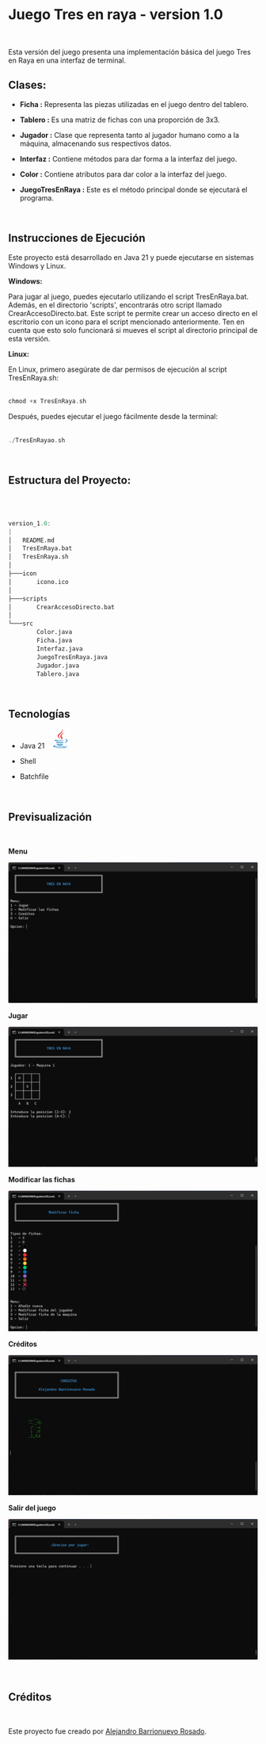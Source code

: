 # Juego Tres en raya  -  version 1.0

<br>

Esta versión del juego presenta una implementación básica del juego Tres en Raya en una interfaz de terminal.

## Clases:

- **Ficha :**  Representa las piezas utilizadas en el juego dentro del tablero.

- **Tablero :** Es una matriz de fichas con una proporción de 3x3.

- **Jugador :** Clase que representa tanto al jugador humano como a la máquina, almacenando sus respectivos datos.

- **Interfaz :** Contiene métodos para dar forma a la interfaz del juego.

- **Color :** Contiene atributos para dar color a la interfaz del juego.

- **JuegoTresEnRaya :** Este es el método principal donde se ejecutará el programa.

<br>

## Instrucciones de Ejecución

Este proyecto está desarrollado en Java 21 y puede ejecutarse en sistemas Windows y Linux.

**Windows:**

Para jugar al juego, puedes ejecutarlo utilizando el script TresEnRaya.bat. Además, en el directorio 'scripts', encontrarás otro script llamado CrearAccesoDirecto.bat. Este script te permite crear un acceso directo en el escritorio con un icono para el script mencionado anteriormente. Ten en cuenta que esto solo funcionará si mueves el script al directorio principal de esta versión.

**Linux:**

En Linux, primero asegúrate de dar permisos de ejecución al script TresEnRaya.sh:

```c

chmod +x TresEnRaya.sh

```

Después, puedes ejecutar el juego fácilmente desde la terminal:

```c

./TresEnRayao.sh

```

<br>

## Estructura del Proyecto:

<br>

```d

version_1.0:
|
│   README.md
│   TresEnRaya.bat
│   TresEnRaya.sh
│
├───icon
│       icono.ico
│
├───scripts
│       CrearAccesoDirecto.bat
│
└───src
        Color.java
        Ficha.java
        Interfaz.java
        JuegoTresEnRaya.java
        Jugador.java
        Tablero.java

```

<br>

## Tecnologías

- Java 21 &nbsp; <a href="https://www.java.com" target="_blank" rel="noreferrer"> <img src="https://raw.githubusercontent.com/devicons/devicon/master/icons/java/java-original.svg" alt="java" width="40" height="40"/></a>

- Shell 

- Batchfile

<br>

## Previsualización

<br>

**Menu**

![](/version_1.0/doc/Menu.png)

**Jugar**

![](/version_1.0/doc/Jugar.png)

**Modificar las fichas**

![](/version_1.0/doc/Ficha.png)

**Créditos**

![](/version_1.0/doc/Creditos.png)

**Salir del juego**

![](/version_1.0/doc/Salir.png)

<br>

## Créditos

<br>

Este proyecto fue creado por [Alejandro Barrionuevo Rosado](https://github.com/Alejandro-BR).



